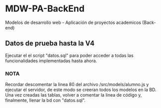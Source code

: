 # MDW-PA-BackEnd

Modelos de desarrollo web - Aplicación de proyectos academicos (Back-end)

## Datos de prueba hasta la V4

Ejecutar el el script "datos.sql" para poder acceder a todas las funcionalidades implementadas hasta ahora.

### NOTA

Recordar descomentar la linea 80 del archivo /src/models/alumno.js y ejecutar el servidor, de este modo se creeran todos los modelos en la BD. Una vez creadas las tablas, volver a comentar la linea de código y, finalmente, llenar la bd con "datos.sql".
